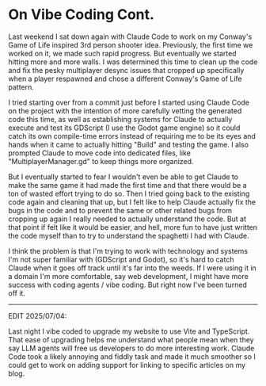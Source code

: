 # On Vibe Coding Cont.

Last weekend I sat down again with Claude Code to work on my Conway's Game of Life inspired 3rd person shooter idea. Previously, the first time we worked on it, we made such rapid progress. But eventually we started hitting more and more walls. I was determined this time to clean up the code and fix the pesky multiplayer desync issues that cropped up specifically when a player respawned and chose a different Conway's Game of Life pattern.

I tried starting over from a commit just before I started using Claude Code on the project with the intention of more carefully vetting the generated code this time, as well as establishing systems for Claude to actually execute and test its GDScript (I use the Godot game engine) so it could catch its own compile-time errors instead of requiring me to be its eyes and hands when it came to actually hitting "Build" and testing the game. I also prompted Claude to move code into dedicated files, like "MultiplayerManager.gd" to keep things more organized.

But I eventually started to fear I wouldn't even be able to get Claude to make the same game it had made the first time and that there would be a ton of wasted effort trying to do so. Then I tried going back to the existing code again and cleaning that up, but I felt like to help Claude actually fix the bugs in the code and to prevent the same or other related bugs from cropping up again I really needed to actually understand the code. But at that point if felt like it would be easier, and hell, more fun to have just written the code myself than to try to understand the spaghetti I had with Claude.

I think the problem is that I'm trying to work with technology and systems I'm not super familiar with (GDScript and Godot), so it's hard to catch Claude when it goes off track until it's far into the weeds. If I were using it in a domain I'm more comfortable, say web development, I might have more success with coding agents / vibe coding. But right now I've been turned off it.

---

EDIT 2025/07/04:

Last night I vibe coded to upgrade my website to use Vite and TypeScript. That ease of upgrading helps me understand what people mean when they say LLM agents will free us developers to do more interesting work. Claude Code took a likely annoying and fiddly task and made it much smoother so I could get to work on adding support for linking to specific articles on my blog.
